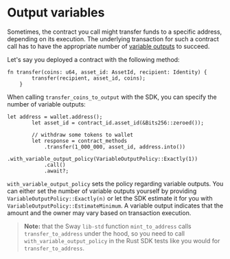 # Output variables

<!-- This section should explain variable outputs  -->
<!-- variable_outputs:example:start -->
Sometimes, the contract you call might transfer funds to a specific address, depending on its execution. The underlying transaction for such a contract call has to have the appropriate number of [variable outputs](https://docs.fuel.network/docs/specs/tx-format/output/#outputvariable) to succeed.
<!-- variable_outputs:example:end -->

Let's say you deployed a contract with the following method:

```rust,ignore
fn transfer(coins: u64, asset_id: AssetId, recipient: Identity) {
        transfer(recipient, asset_id, coins);
    }
```

When calling `transfer_coins_to_output` with the SDK, you can specify the number of variable outputs:

```rust,ignore
let address = wallet.address();
        let asset_id = contract_id.asset_id(&Bits256::zeroed());

        // withdraw some tokens to wallet
        let response = contract_methods
            .transfer(1_000_000, asset_id, address.into())
            .with_variable_output_policy(VariableOutputPolicy::Exactly(1))
            .call()
            .await?;
```

<!-- This section should explain what the `with_variable_output_policy` method does -->
<!-- with_variable_output_policy:example:start -->
`with_variable_output_policy` sets the policy regarding variable outputs. You can either set the number of variable outputs yourself by providing `VariableOutputPolicy::Exactly(n)` or let the SDK estimate it for you with `VariableOutputPolicy::EstimateMinimum`. A variable output indicates that the amount and the owner may vary based on transaction execution.
<!-- with_variable_output_policy:example:end -->

> **Note:** that the Sway `lib-std` function `mint_to_address` calls `transfer_to_address` under the hood, so you need to call `with_variable_output_policy` in the Rust SDK tests like you would for `transfer_to_address`.
